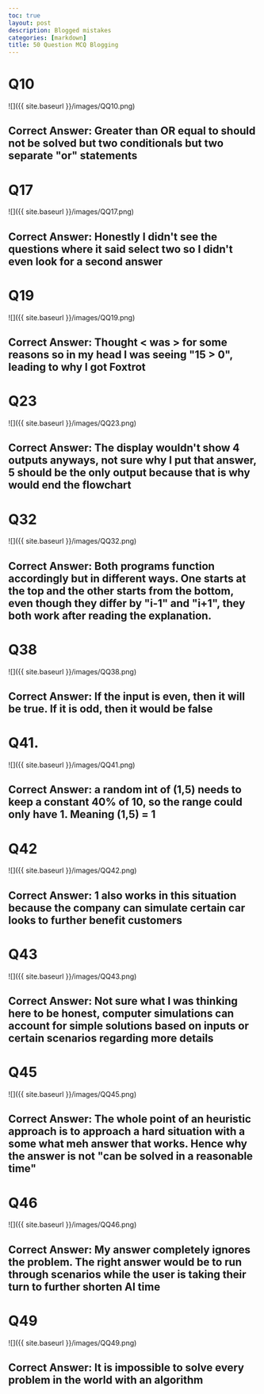 ```yaml
---
toc: true
layout: post
description: Blogged mistakes
categories: [markdown]
title: 50 Question MCQ Blogging
---
```


# Q10
![]({{ site.baseurl }}/images/QQ10.png)
## Correct Answer: Greater than OR equal to should not be solved but two conditionals but two separate "or" statements

# Q17
![]({{ site.baseurl }}/images/QQ17.png)
## Correct Answer: Honestly I didn't see the questions where it said select two so I didn't even look for a second answer

# Q19
![]({{ site.baseurl }}/images/QQ19.png)
## Correct Answer: Thought < was > for some reasons so in my head I was seeing "15 > 0", leading to why I got Foxtrot

# Q23
![]({{ site.baseurl }}/images/QQ23.png)
## Correct Answer: The display wouldn't show 4 outputs anyways, not sure why I put that answer, 5 should be the only output because that is why would end the flowchart

# Q32
![]({{ site.baseurl }}/images/QQ32.png)
## Correct Answer: Both programs function accordingly but in different ways. One starts at the top and the other starts from the bottom, even though they differ by "i-1" and "i+1", they both work after reading the explanation.

# Q38
![]({{ site.baseurl }}/images/QQ38.png)
## Correct Answer: If the input is even, then it will be true. If it is odd, then it would be false

# Q41.
![]({{ site.baseurl }}/images/QQ41.png)
## Correct Answer: a random int of (1,5) needs to keep a constant 40% of 10, so  the range could only have 1. Meaning (1,5) = 1

# Q42
![]({{ site.baseurl }}/images/QQ42.png)
## Correct Answer: 1 also works in this situation because the company can simulate certain car looks to further benefit customers

# Q43
![]({{ site.baseurl }}/images/QQ43.png)
## Correct Answer: Not sure what I was thinking here to be honest, computer simulations can account for simple solutions based on inputs or certain scenarios regarding more details

# Q45
![]({{ site.baseurl }}/images/QQ45.png)
## Correct Answer: The whole point of an heuristic approach is to approach a hard situation with a some what meh answer that works. Hence why the answer is not "can be solved in a reasonable time"

# Q46
![]({{ site.baseurl }}/images/QQ46.png)
## Correct Answer: My answer completely ignores the problem. The right answer would be to run through scenarios while the user is taking their turn to further shorten AI time

# Q49
![]({{ site.baseurl }}/images/QQ49.png)
## Correct Answer: It is impossible to solve every problem in the world with an algorithm

